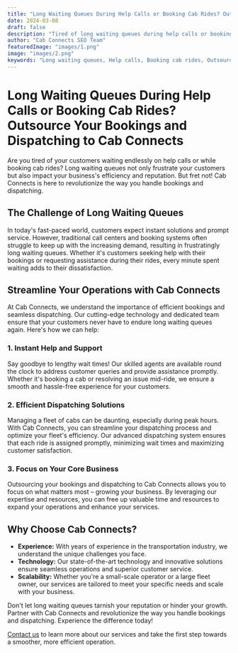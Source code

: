```yaml
---
title: "Long Waiting Queues During Help Calls or Booking Cab Rides? Outsource Your Bookings and Dispatching to Cab Connects"
date: 2024-03-08
draft: false
description: "Tired of long waiting queues during help calls or booking cab rides? Discover how outsourcing your bookings and dispatching to Cab Connects can streamline your operations and enhance customer satisfaction."
author: "Cab Connects SEO Team"
featuredImage: "images/1.png"
image: "images/2.png"
keywords: "Long waiting queues, Help calls, Booking cab rides, Outsource bookings, Dispatching, Cab Connects"
---
```


# Long Waiting Queues During Help Calls or Booking Cab Rides? Outsource Your Bookings and Dispatching to Cab Connects

Are you tired of your customers waiting endlessly on help calls or while booking cab rides? Long waiting queues not only frustrate your customers but also impact your business's efficiency and reputation. But fret not! Cab Connects is here to revolutionize the way you handle bookings and dispatching.

## The Challenge of Long Waiting Queues

In today's fast-paced world, customers expect instant solutions and prompt service. However, traditional call centers and booking systems often struggle to keep up with the increasing demand, resulting in frustratingly long waiting queues. Whether it's customers seeking help with their bookings or requesting assistance during their rides, every minute spent waiting adds to their dissatisfaction.

## Streamline Your Operations with Cab Connects

At Cab Connects, we understand the importance of efficient bookings and seamless dispatching. Our cutting-edge technology and dedicated team ensure that your customers never have to endure long waiting queues again. Here's how we can help:

### 1. Instant Help and Support

Say goodbye to lengthy wait times! Our skilled agents are available round the clock to address customer queries and provide assistance promptly. Whether it's booking a cab or resolving an issue mid-ride, we ensure a smooth and hassle-free experience for your customers.

### 2. Efficient Dispatching Solutions

Managing a fleet of cabs can be daunting, especially during peak hours. With Cab Connects, you can streamline your dispatching process and optimize your fleet's efficiency. Our advanced dispatching system ensures that each ride is assigned promptly, minimizing wait times and maximizing customer satisfaction.

### 3. Focus on Your Core Business

Outsourcing your bookings and dispatching to Cab Connects allows you to focus on what matters most – growing your business. By leveraging our expertise and resources, you can free up valuable time and resources to expand your operations and enhance your services.

## Why Choose Cab Connects?

- **Experience:** With years of experience in the transportation industry, we understand the unique challenges you face.
- **Technology:** Our state-of-the-art technology and innovative solutions ensure seamless operations and superior customer service.
- **Scalability:** Whether you're a small-scale operator or a large fleet owner, our services are tailored to meet your specific needs and scale with your business.

Don't let long waiting queues tarnish your reputation or hinder your growth. Partner with Cab Connects and revolutionize the way you handle bookings and dispatching. Experience the difference today!

[Contact us](/contact) to learn more about our services and take the first step towards a smoother, more efficient operation.

